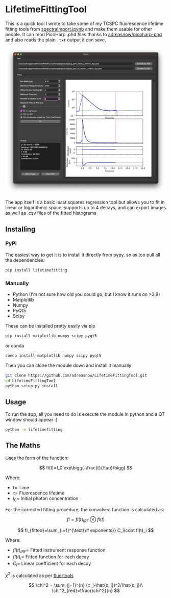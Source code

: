 # LifetimeFittingTool
This is a quick tool I wrote to take some of my TCSPC fluorescence lifetime fitting tools from [spectraImport.ipynb](https://github.com/adreasnow/excided-state-notebooks/blob/main/spectraImport.ipynb) and make them usable for other people. It can read PicoHarp .phd files thanks to [adreasnow/picoharp-phd](https://github.com/adreasnow/picoharp-phd) and also reads the plain `.txt` output it can save.

![screenshot](screenshot.png)

The app itself is a basic least squares regression tool but allows you to fit in linear or logarithmic space, supports up to 4 decays, and can export images as well as .csv files of the fitted histograms

## Installing

### PyPi

The easiest way to get it is to install it directly from pypy, so as too pull all the dependencies:

```python
pip install lifetimefitting
```

### Manually

* Python (I'm not sure how old you could go, but I know it runs on >3.9)
* Matplotlib
* Numpy
* PyQt5
* Scipy

These can be installed pretty easily via pip

```bash
pip install matplotlib numpy scipy pyqt5
```

or conda

```bash
conda install matplotlib numpy scipy pyqt5
```

Then you can clone the module down and install it manually

```bash
git clone https://github.com/adreasnow/LifetimeFittingTool.git
cd LifetimeFittingTool
python setup.py install
```

## Usage

To run the app, all you need to do is execute the module in python and a QT window should appear :)

```bash
python -m lifetimefitting
```



## The Maths

Uses the form of the function:

$$
fl(t)=I_0 exp\bigg(-\frac{t}{\tau}\bigg)
$$

Where:
* $t =$ Time
* $\tau =$ Fluorescence lifetime
* $I_0 =$ Initial photon concentration

For the corrected fitting procedure, the convolved function is calculated as:

$$
fl=fl(t)_{IRF}\otimes fl(t)
$$

$$
fl_{fitted}=\sum_{i=1}^{\text{\# exponents}} C_i\cdot fl(t)_i
$$

Where:
* $fl(t)_{IRF} =$ Fitted instrument response function
* $fl(t)_i =$ Fitted function for each decay
* $C_i =$ Linear coefficient for each decay

$\chi^2$ is calculated as per [fluortools](http://www.fluortools.com/software/decayfit/documentation/fit)

$$
\chi^2 = \sum_{j=1}^{n} (c_j-\hat{c_j})^2/\hat{c_j}\\
\chi^2_{red}=\frac{\chi^2}{n}
$$